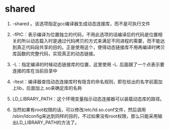 # shared

1. -shared 。该选项指定gcc编译器生成动态连接库，而不是可执行文件
2. -fPIC：表示编译为位置独立的代码，不用此选项的话编译后的代码是位置相关的所以动态载入时是通过代码拷贝的方式来满足不同进程的需要，而不能达到真正代码段共享的目的。正是使用这个，使得动态链接库不用再编译时拷贝库函数的完整代码，实现真正的动态链接。
3. -L：指定编译的时候动态链接库的位置，这里使用 -L. 后面跟了一个点表示要连接的库在当前目录中
4. -ltest：编译器查找动态连接库时有隐含的命名规则，即在给出的名字前面加上lib，后面加上.so来确定库的名称


1. LD_LIBRARY_PATH：这个环境变量指示动态连接器可以装载动态库的路径。
2. 当然如果有root权限的话，可以修改/etc/ld.so.conf文件，然后调用 /sbin/ldconfig来达到同样的目的，不过如果没有root权限，那么只能采用输出LD_LIBRARY_PATH的方法了。

